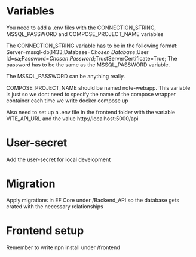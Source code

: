 # Variables
You need to add a .env files with the CONNECTION_STRING, MSSQL_PASSWORD and COMPOSE_PROJECT_NAME variables

The CONNECTION_STRING variable has to be in the following format:
Server=mssql-db,1433;Database=_Chosen Database_;User Id=sa;Password=_Chosen Password_;TrustServerCertificate=True;
The password has to be the same as the MSSQL_PASSWORD variable.

The MSSQL_PASSWORD can be anything really.

COMPOSE_PROJECT_NAME should be named note-webapp. This variable is just so we dont need to specify the name of the compose wrapper container each time we write docker compose up

Also need to set up a .env file in the frontend folder with the variable VITE_API_URL and the value http://localhost:5000/api



# User-secret
Add the user-secret for local development

# Migration
Apply migrations in EF Core under /Backend_API so the database gets crated with the necessary relationships

# Frontend setup
Remember to write npn install under /frontend